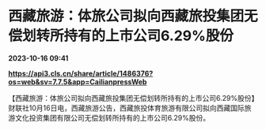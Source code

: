 # 西藏旅游：体旅公司拟向西藏旅投集团无偿划转所持有的上市公司6.29%股份

**2023-10-16 09:41**

**https://api3.cls.cn/share/article/1486376?os=web&sv=7.7.5&app=CailianpressWeb**

【西藏旅游：体旅公司拟向西藏旅投集团无偿划转所持有的上市公司6.29%股份】财联社10月16日电，西藏旅游公告，西藏旅投体育旅游有限公司拟向西藏国际旅游文化投资集团有限公司无偿划转所持有的上市公司6.29%股份。